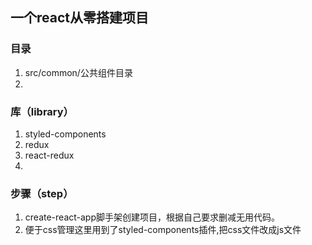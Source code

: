 ## 一个react从零搭建项目
### 目录
  1. src/common/公共组件目录
  2. 
### 库（library）
  1. styled-components
  2. redux
  3. react-redux
  4.
### 步骤（step）
  1. create-react-app脚手架创建项目，根据自己要求删减无用代码。
  2. 便于css管理这里用到了styled-components插件,把css文件改成js文件
